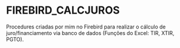 # FIREBIRD_CALCJUROS
Procedures criadas por mim no Firebird para realizar o cálculo de juro/financiamento via banco de dados (Funções do Excel: TIR, XTIR, PGTO).
